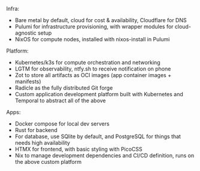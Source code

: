 Infra:

- Bare metal by default, cloud for cost & availability, Cloudflare for DNS
- Pulumi for infrastructure provisioning, with wrapper modules for cloud-agnostic setup
- NixOS for compute nodes, installed with nixos-install in Pulumi

Platform:

- Kubernetes/k3s for compute orchestration and networking
- LGTM for observability, ntfy.sh to receive notification on phone
- Zot to store all artifacts as OCI images (app container images + manifests)
- Radicle as the fully distributed Git forge
- Custom application development platform built with Kubernetes and Temporal to abstract all of the above

Apps:

- Docker compose for local dev servers
- Rust for backend
- For database, use SQlite by default, and PostgreSQL for things that needs high availability
- HTMX for frontend, with basic styling with PicoCSS
- Nix to manage development dependencies and CI/CD definition, runs on the above custom platform
